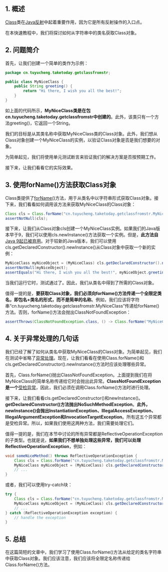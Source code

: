 ## 1. 概述

[Class](https://docs.oracle.com/en/java/javase/11/docs/api/java.base/java/lang/Class.html)类在[Java反射](https://www.baeldung.com/java-reflection)中起着重要作用，因为它是所有反射操作的入口点。

在本快速教程中，我们将探讨如何从字符串中的类名获取Class对象。

## 2. 问题简介

首先，让我们创建一个简单的类作为示例：

```java
package cn.tuyucheng.taketoday.getclassfromstr;

public class MyNiceClass {
    public String greeting() {
        return "Hi there, I wish you all the best!";
    }
}
```

如上面的代码所示，**MyNiceClass类是在包cn.tuyucheng.taketoday.getclassfromstr中创建的**。此外，该类只有一个方法greeting()，它返回一个String。

我们的目标是从其类名称中获取MyNiceClass类的Class对象。此外，我们想从Class对象创建一个MyNiceClass的实例，以验证Class对象是否是我们想要的对象。

为简单起见，我们将使用单元测试断言来验证我们的解决方案是否按预期工作。

接下来，让我们看看它的实际效果。

## 3. 使用forName()方法获取Class对象

Class类提供了[forName()](https://docs.oracle.com/javase/8/docs/api/java/lang/Class.html#forName-java.lang.String-)方法，用于从类名中以字符串形式获取Class对象。接下来，我们看看如何调用该方法来获取MyNiceClass的Class对象：

```java
Class cls = Class.forName("cn.tuyucheng.taketoday.getclassfromstr.MyNiceClass");
assertNotNull(cls);
```

接下来，让我们从Class对象cls创建一个MyNiceClass实例。如果我们的Java版本早于9，我们可以使用cls.newInstance()方法获取一个实例。但是，**此方法自**[Java 9起已被弃用](https://docs.oracle.com/javase/9/docs/api/java/lang/Class.html#newInstance--)。对于较新的Java版本，我们可以使用cls.getDeclaredConstructor().newInstance()从Class对象中获取一个新的实例：

```java
MyNiceClass myNiceObject = (MyNiceClass) cls.getDeclaredConstructor().newInstance();
assertNotNull(myNiceObject);
assertEquals("Hi there, I wish you all the best!", myNiceObject.greeting());
```

当我们运行它时，测试通过了。因此，我们从类名中得到了所需的Class对象。

值得一提的是，**要获取Class对象，我们必须向forName()方法传递一个全限定类名，即包名+类名的形式，而不是简单的名称**。例如，我们应该将字符串“cn.tuyucheng.taketoday.getclassfromstr.MyNiceClass”传递给forName()方法。否则，forName()方法会抛出ClassNotFoundException：

```java
assertThrows(ClassNotFoundException.class, () -> Class.forName("MyNiceClass"));
```

## 4. 关于异常处理的几句话

我们已经了解了如何从类名中获取MyNiceClass的Class对象。为简单起见，我们在测试中省略了[异常处理](https://www.baeldung.com/java-exceptions)。现在，让我们看看在使用Class.forName()和cls.getDeclaredConstructor().newInstance()方法时应该处理哪些异常。

首先，Class.forName()抛出ClassNotFoundException。上面提到我们在将MyNiceClass的简单名称传递给它时会抛出此异常。**ClassNotFoundException是一个**[受检异常](https://www.baeldung.com/java-checked-unchecked-exceptions#checked)，因此，我们必须在调用Class.forName()方法时进行处理。

接下来，让我们看看cls.getDeclaredConstructor()和newInstance()。**getDeclaredConstructor()方法抛出NoSuchMethodException**。**此外，newInstance()会抛出InstantiationException、IllegalAccessException、IllegalArgumentException和InvocationTargetException**。所有这五个异常都是受检异常。所以，如果我们使用这两种方法，我们需要处理它们。

值得一提的是，我们在本节中讨论的所有异常都是ReflectiveOperationException的子类型。也就是说，**如果我们不想单独处理这些异常，我们可以处理ReflectiveOperationException**，例如：

```java
void someNiceMethod() throws ReflectiveOperationException {
    Class cls = Class.forName("cn.tuyucheng.taketoday.getclassfromstr.MyNiceClass");
    MyNiceClass myNiceObject = (MyNiceClass) cls.getDeclaredConstructor().newInstance();
    // ...
}
```

或者，我们可以使用try-catch块：

```java
try {
    Class cls = Class.forName("cn.tuyucheng.taketoday.getclassfromstr.MyNiceClass");
    MyNiceClass myNiceObject = (MyNiceClass) cls.getDeclaredConstructor().newInstance();
    // ...
} catch (ReflectiveOperationException exception) {
    // handle the exception
}
```

## 5. 总结

在这篇简短的文章中，我们学习了使用Class.forName()方法从给定的类名字符串中获取Class对象。我们应该注意，我们应该将全限定名称传递给Class.forName()方法。